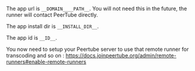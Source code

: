The app url is `__DOMAIN____PATH__`. You will not need this in the future, the runner will contact PeerTube directly.

The app install dir is `__INSTALL_DIR__`.

The app id is `__ID__`.

You now need to setup your Peertube server to use that remote runner for transcoding and so on : https://docs.joinpeertube.org/admin/remote-runners#enable-remote-runners
